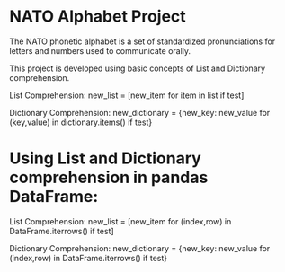 # NATO Alphabet Project
The NATO phonetic alphabet is a set of standardized pronunciations for letters and numbers used to communicate orally.

This project is developed using basic concepts of List and Dictionary comprehension. 

List Comprehension:
new_list = [new_item for item in list if test]

Dictionary Comprehension:
new_dictionary = {new_key: new_value for (key,value) in dictionary.items() if test}



# Using List and Dictionary comprehension in pandas DataFrame:

List Comprehension:
new_list = [new_item for (index,row) in DataFrame.iterrows() if test]

Dictionary Comprehension:
new_dictionary = {new_key: new_value for (index,row) in DataFrame.iterrows() if test}